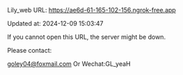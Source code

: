 Lily_web URL: https://ae6d-61-165-102-156.ngrok-free.app

Updated at: 2024-12-09 15:03:47

If you cannot open this URL, the server might be down.

Please contact: 

goley04@foxmail.com Or Wechat:GL_yeaH